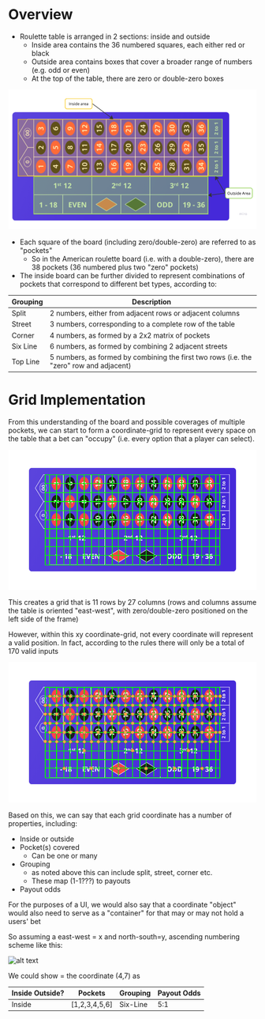 # Overview

- Roulette table is arranged in 2 sections: inside and outside
  - Inside area contains the 36 numbered squares, each either red or black
  - Outside area contains boxes that cover a broader range of numbers (e.g. odd or even)
  - At the top of the table, there are zero or double-zero boxes 

![alt text](img/table_anatomy.png)

- Each square of the board (including zero/double-zero) are referred to as "pockets"
  - So in the American roulette board (i.e. with a double-zero), there are 38 pockets (36 numbered plus two "zero" pockets)
- The inside board can be further divided to represent combinations of pockets that correspond to different bet types, according to:

| Grouping | Description                                              |
| -------- | -------------------------------------------------------- |
| Split    | 2 numbers, either from adjacent rows or adjacent columns |
| Street   | 3 numbers, corresponding to a complete row of the table  |
| Corner   | 4 numbers, as formed by a 2x2 matrix of pockets          |
| Six Line | 6 numbers, as formed by combining 2 adjacent streets     |
| Top Line | 5 numbers, as formed by combining the first two rows (i.e. the "zero" row and adjacent) | 

# Grid Implementation

From this understanding of the board and possible coverages of multiple pockets, we can start to form a coordinate-grid to represent every space on the table that a bet can "occupy" (i.e. every option that a player can select).

![alt text](img/table_grid.png)

This creates a grid that is 11 rows by 27 columns (rows and columns assume the table is oriented "east-west", with zero/double-zero positioned on the left side of the frame)

However, within this xy coordinate-grid, not every coordinate will represent a valid position.  In fact, according to the rules there will only be a total of 170 valid inputs

![alt text](img/table_grid_valid.png)

Based on this, we can say that each grid coordinate has a number of properties, including:
- Inside or outside
- Pocket(s) covered
  - Can be one or many
- Grouping
  - as noted above this can include split, street, corner etc.
  - These map (1-1???) to payouts
- Payout odds 

For the purposes of a UI, we would also say that a coordinate "object" would also need to serve as a "container" for that may or may not hold a users' bet 

So assuming a east-west = x and north-south=y, ascending numbering scheme like this:

![alt text](img/alt_grid_valid_numbered.png)

We could show = the coordinate (4,7) as 

| Inside Outside? | Pockets | Grouping | Payout Odds | 
| --------------- | ------- | -------- | ----------- |
| Inside | [1,2,3,4,5,6] | Six-Line | 5:1 |


